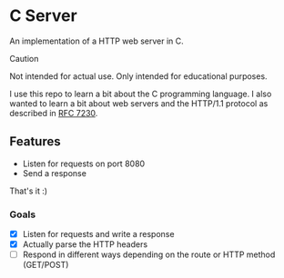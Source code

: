 # C Server
An implementation of a HTTP web server in C.

> [!CAUTION]
> Not intended for actual use. Only intended for educational purposes.

I use this repo to learn a bit about the C programming language. I also wanted to learn a bit about web servers and the HTTP/1.1 protocol as described in [RFC 7230](https://datatracker.ietf.org/doc/html/rfc7230).

## Features
- Listen for requests on port 8080
- Send a response


That's it :)

### Goals
- [x] Listen for requests and write a response
- [x] Actually parse the HTTP headers
- [ ] Respond in different ways depending on the route or HTTP method (GET/POST)
